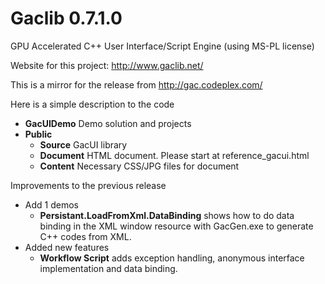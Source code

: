 # Gaclib 0.7.1.0


GPU Accelerated C++ User Interface/Script Engine (using MS-PL license)

Website for this project: http://www.gaclib.net/

This is a mirror for the release from http://gac.codeplex.com/

Here is a simple description to the code
* **GacUIDemo** Demo solution and projects
* **Public** 
    * **Source** GacUI library
    * **Document** HTML document. Please start at reference_gacui.html
    * **Content** Necessary CSS/JPG files for document

Improvements to the previous release
* Add 1 demos
    * **Persistant.LoadFromXml.DataBinding** shows how to do data binding in the XML window resource with GacGen.exe to generate C++ codes from XML.
* Added new features
    * **Workflow Script** adds exception handling, anonymous interface implementation and data binding.